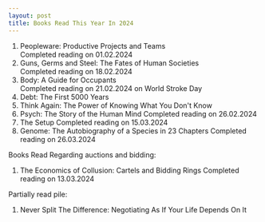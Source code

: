 ```yaml
---
layout: post
title: Books Read This Year In 2024
---
```

1. Peopleware: Productive Projects and Teams  
   Completed reading on 01.02.2024 
2. Guns, Germs and Steel: The Fates of Human Societies  
   Completed reading on 18.02.2024
3. Body: A Guide for Occupants  
   Completed reading on 21.02.2024 on World Stroke Day
4. Debt: The First 5000 Years
5. Think Again: The Power of Knowing What You Don't Know
6. Psych: The Story of the Human Mind
   Completed reading on 26.02.2024
7. The Setup
   Completed reading on 15.03.2024
8. Genome: The Autobiography of a Species in 23 Chapters
   Completed reading on 26.03.2024
   
Books Read Regarding auctions and bidding:

1. The Economics of Collusion: Cartels and Bidding Rings
   Completed reading on 13.03.2024
   
Partially read pile:

1. Never Split The Difference: Negotiating As If Your Life Depends On It












